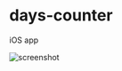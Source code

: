 # days-counter
iOS app

![screenshot](https://user-images.githubusercontent.com/3748453/30760735-a28637a4-9fdb-11e7-8aaa-11e94b72eb86.png)
